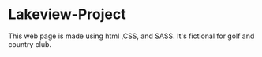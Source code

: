 # Lakeview-Project
This web page is made using html ,CSS, and SASS. It's fictional for golf and country club.
